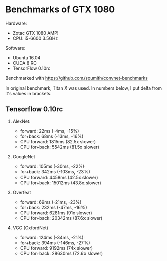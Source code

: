 # Benchmarks of GTX 1080

Hardware:
* Zotac GTX 1080 AMP!
* CPU: i5-6600 3.5GHz

Software:
* Ubuntu 16.04
* CUDA 8 RC
* TensorFlow 0.10rc

Benchmarked with https://github.com/soumith/convnet-benchmarks

In original benchmark, Titan X was used. In numbers below, I put delta from it's values in brackets.

## Tensorflow 0.10rc

1. AlexNet:
    * forward: 22ms (-4ms, -15%)
    * for+back: 68ms (-13ms, -16%)
    * CPU forward: 1815ms (82.5x slower)
    * CPU for+back: 5542ms (81.5x slower)

2. GoogleNet
    * forward: 105ms (-30ms, -22%)
    * for+back: 342ms (-103ms, -23%)
    * CPU forward: 4458ms (42.5x slower)
    * CPU for+back: 15012ms (43.8x slower)

3. Overfeat
   * forward: 69ms (-21ms, -23%)
   * for+back: 232ms (-47ms, -16%)
   * CPU forward: 6281ms (91x slower)
   * CPU for+back: 20342ms (87.6x slower)

4. VGG (OxfordNet)
   * forward: 124ms (-34ms, -21%)
   * for+back: 394ms (-146ms, -27%)
   * CPU forward: 9192ms (74x slower)
   * CPU for+back: 28630ms (72.6x slower)
